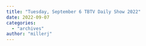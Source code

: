 ```yaml
---
title: "Tuesday, September 6 TBTV Daily Show 2022"
date: 2022-09-07
categories: 
  - "archives"
author: "millerj"
---
```



